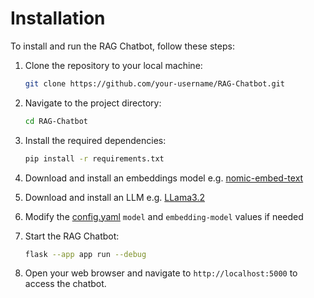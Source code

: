 # Installation

To install and run the RAG Chatbot, follow these steps:

1. Clone the repository to your local machine:

    ```bash
    git clone https://github.com/your-username/RAG-Chatbot.git
    ```

2. Navigate to the project directory:

    ```bash
    cd RAG-Chatbot
    ```

3. Install the required dependencies:

    ```bash
    pip install -r requirements.txt
    ```

4. Download and install an embeddings model e.g. [nomic-embed-text](https://ollama.com/library/nomic-embed-text)


5. Download and install an LLM e.g. [LLama3.2](https://ollama.com/library/llama3.2)

6. Modify the [config.yaml](app/chatbot//config.yaml) `model` and `embedding-model` values if needed

7. Start the RAG Chatbot:

    ```bash
    flask --app app run --debug
    ```

8. Open your web browser and navigate to `http://localhost:5000` to access the chatbot.

